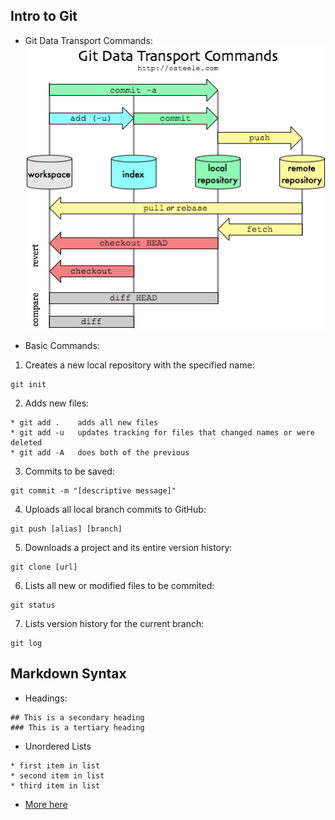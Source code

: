 ## Intro to Git
* Git Data Transport Commands:
![logo]

[logo]: https://github.com/liaoj12/datasciencecoursera/blob/master/course1_DataScientistsToolbox/week2/git-transport.png

* Basic Commands:
1. Creates a new local repository with the specified name:
```
git init
```

2. Adds new files:
```
* git add .    adds all new files
* git add -u   updates tracking for files that changed names or were deleted
* git add -A   does both of the previous
```

3. Commits to be saved:
```
git commit -m "[descriptive message]"
```

4. Uploads all local branch commits to GitHub:
```
git push [alias] [branch]
```

5. Downloads a project and its entire version history:
```
git clone [url]
```

6. Lists all new or modified files to be commited:
```
git status
```

7. Lists version history for the current branch:
```
git log
```

## Markdown Syntax
* Headings:
```
## This is a secondary heading
### This is a tertiary heading
```

* Unordered Lists
```
* first item in list
* second item in list
* third item in list
```

* [More here](https://github.com/adam-p/markdown-here/wiki/Markdown-Here-Cheatsheet#code)











